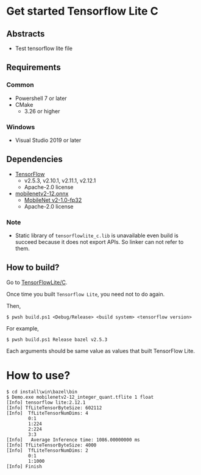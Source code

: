 # Get started Tensorflow Lite C

## Abstracts

* Test tensorflow lite file

## Requirements

### Common

* Powershell 7 or later
* CMake
  * 3.26 or higher

### Windows

* Visual Studio 2019 or later

## Dependencies

* [TensorFlow](https://github.com/tensorflow/tensorflow)
  * v2.5.3, v2.10.1, v2.11.1, v2.12.1
  * Apache-2.0 license
* [mobilenetv2-12.onnx](https://github.com/onnx/models)
  * [MobileNet v2-1.0-fp32](https://github.com/onnx/models/blob/main/validated/vision/classification/mobilenet/model/mobilenetv2-12.onnx)
  * Apache-2.0 license

### Note

* Static library of `tensorflowlite_c.lib` is unavailable even build is succeed because it does not export APIs. So linker can not refer to them.

## How to build?

Go to [TensorFlowLite/C](..).

Once time you built `Tensorflow Lite`, you need not to do again.

Then,

````shell
$ pwsh build.ps1 <Debug/Release> <build system> <tensorflow version>
````

For example,

````shell
$ pwsh build.ps1 Release bazel v2.5.3
````

Each arguments should be same value as values that built TensorFlow Lite.

# How to use?

````shell
$ cd install\win\bazel\bin
$ Demo.exe mobilenetv2-12_integer_quant.tflite 1 float
[Info] tensorflow lite:2.12.1
[Info] TfLiteTensorByteSize: 602112
[Info]  TfLiteTensorNumDims: 4
        0:1
        1:224
        2:224
        3:3
[Info]   Average Inference time: 1086.00000000 ms
[Info] TfLiteTensorByteSize: 4000
[Info]  TfLiteTensorNumDims: 2
        0:1
        1:1000
[Info] Finish
````